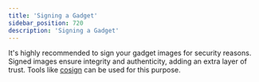 ```yaml
---
title: 'Signing a Gadget'
sidebar_position: 720
description: 'Signing a Gadget'
---
```


It's highly recommended to sign your gadget images for security reasons. Signed
images ensure integrity and authenticity, adding an extra layer of trust. Tools
like [cosign](https://docs.sigstore.dev/signing/signing_with_containers/) can be
used for this purpose.
